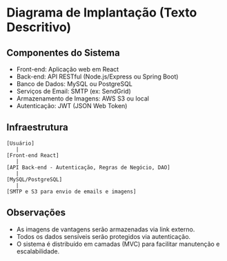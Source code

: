 # Diagrama de Implantação (Texto Descritivo)

## Componentes do Sistema

- Front-end: Aplicação web em React
- Back-end: API RESTful (Node.js/Express ou Spring Boot)
- Banco de Dados: MySQL ou PostgreSQL
- Serviços de Email: SMTP (ex: SendGrid)
- Armazenamento de Imagens: AWS S3 ou local
- Autenticação: JWT (JSON Web Token)

## Infraestrutura

```
[Usuário]
   |
[Front-end React]
   |
[API Back-end - Autenticação, Regras de Negócio, DAO]
   |
[MySQL/PostgreSQL]
   |
[SMTP e S3 para envio de emails e imagens]
```

## Observações

- As imagens de vantagens serão armazenadas via link externo.
- Todos os dados sensíveis serão protegidos via autenticação.
- O sistema é distribuído em camadas (MVC) para facilitar manutenção e escalabilidade.
